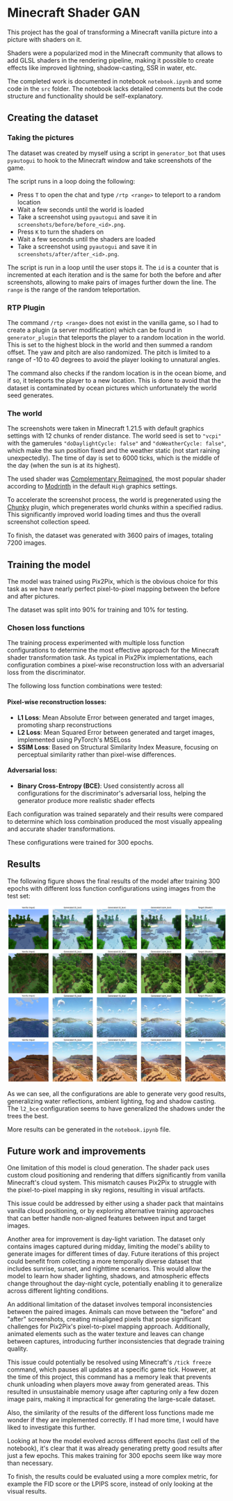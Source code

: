 # Minecraft Shader GAN

This project has the goal of transforming a Minecraft vanilla picture into a picture with shaders on it.

Shaders were a popularized mod in the Minecraft community that allows to add GLSL shaders in the rendering pipeline, making it possible to create effects like improved lightning, shadow-casting, SSR in water, etc.

The completed work is documented in  notebook `notebook.ipynb` and some code in the `src` folder. The notebook lacks detailed comments but the code structure and functionality should be self-explanatory.

## Creating the dataset

### Taking the pictures

The dataset was created by myself using a script in `generator_bot` that uses `pyautogui` to hook to the Minecraft window and take screenshots of the game.

The script runs in a loop doing the following:
- Press `T` to open the chat and type `/rtp <range>` to teleport to a random location
- Wait a few seconds until the world is loaded
- Take a screenshot using `pyautogui` and save it in `screenshots/before/before_<id>.png`.
- Press `K` to turn the shaders on
- Wait a few seconds until the shaders are loaded
- Take a screenshot using `pyautogui` and save it in `screenshots/after/after_<id>.png`.

The script is run in a loop until the user stops it.
The `id` is a counter that is incremented at each iteration and is the same for both the before and after screenshots, allowing to make pairs of images further down the line. The `range` is the range of the random teleportation.

### RTP Plugin

The command `/rtp <range>` does not exist in the vanilla game, so I had to create a plugin (a server modification) which can be found in `generator_plugin` that teleports the player to a random location in the world. This is set to the highest block in the world and then summed a random offset. The yaw and pitch are also randomized. The pitch is limited to a range of -10 to 40 degrees to avoid the player looking to unnatural angles.

The command also checks if the random location is in the ocean biome, and if so, it teleports the player to a new location. This is done to avoid that the dataset is contaminated by ocean pictures which unfortunately the world seed generates.

### The world

The screenshots were taken in Minecraft 1.21.5 with default graphics settings with 12 chunks of render distance. The world seed is set to `"vcpi"` with the gamerules `"doDaylightCycle: false"` and `"doWeatherCycle: false"`, which make the sun position fixed and the weather static (not start raining unexpectedly). The time of day is set to 6000 ticks, which is the middle of the day (when the sun is at its highest).

The used shader was [Complementary Reimagined](https://github.com/ComplementaryDevelopment/ComplementaryReimagined), the most popular shader according to [Modrinth](https://modrinth.com/shader/complementary-reimagined) in the default `High` graphics settings.

To accelerate the screenshot process, the world is pregenerated using the [Chunky](https://modrinth.com/plugin/chunky) plugin, which pregenerates world chunks within a specified radius. This significantly improved world loading times and thus the overall screenshot collection speed.

To finish, the dataset was generated with 3600 pairs of images, totaling 7200 images.

## Training the model

The model was trained using Pix2Pix, which is the obvious choice for this task as we have nearly perfect pixel-to-pixel mapping between the before and after pictures.

The dataset was split into 90% for training and 10% for testing.

### Chosen loss functions

The training process experimented with multiple loss function configurations to determine the most effective approach for the Minecraft shader transformation task. As typical in Pix2Pix implementations, each configuration combines a pixel-wise reconstruction loss with an adversarial loss from the discriminator.

The following loss function combinations were tested:

#### Pixel-wise reconstruction losses:
- **L1 Loss**: Mean Absolute Error between generated and target images, promoting sharp reconstructions
- **L2 Loss**: Mean Squared Error between generated and target images, implemented using PyTorch's MSELoss
- **SSIM Loss**: Based on Structural Similarity Index Measure, focusing on perceptual similarity rather than pixel-wise differences.

#### Adversarial loss:
- **Binary Cross-Entropy (BCE)**: Used consistently across all configurations for the discriminator's adversarial loss, helping the generator produce more realistic shader effects

Each configuration was trained separately and their results were compared to determine which loss combination produced the most visually appealing and accurate shader transformations.


These configurations were trained for 300 epochs.

## Results

The following figure shows the final results of the model after training 300 epochs with different loss function configurations using images from the test set:

![Model Results](results.png)

As we can see, all the configurations are able to generate very good results, generalizing water reflections, ambient lighting, fog and shadow casting. The `l2_bce` configuration seems to have generalized the shadows under the trees the best.

More results can be generated in the `notebook.ipynb` file.

## Future work and improvements

One limitation of this model is cloud generation. The shader pack uses custom cloud positioning and rendering that differs significantly from vanilla Minecraft's cloud system. This mismatch causes Pix2Pix to struggle with the pixel-to-pixel mapping in sky regions, resulting in visual artifacts. 

This issue could be addressed by either using a shader pack that maintains vanilla cloud positioning, or by exploring alternative training approaches that can better handle non-aligned features between input and target images.

Another area for improvement is day-light variation. The dataset only contains images captured during midday, limiting the model's ability to generate images for different times of day. Future iterations of this project could benefit from collecting a more temporally diverse dataset that includes sunrise, sunset, and nighttime scenarios. This would allow the model to learn how shader lighting, shadows, and atmospheric effects change throughout the day-night cycle, potentially enabling it to generalize across different lighting conditions.

An additional limitation of the dataset involves temporal inconsistencies between the paired images. Animals can move between the "before" and "after" screenshots, creating misaligned pixels that pose significant challenges for Pix2Pix's pixel-to-pixel mapping approach. Additionally, animated elements such as the water texture and leaves can change between captures, introducing further inconsistencies that degrade training quality.

This issue could potentially be resolved using Minecraft's `/tick freeze` command, which pauses all updates at a specific game tick. However, at the time of this project, this command has a memory leak that prevents chunk unloading when players move away from generated areas. This resulted in unsustainable memory usage after capturing only a few dozen image pairs, making it impractical for generating the large-scale dataset.

Also, the similarity of the results of the different loss functions made me wonder if they are implemented correctly. If I had more time, I would have liked to investigate this further.

Looking at how the model evolved across different epochs (last cell of the notebook), it's clear that it was already generating pretty good results after just a few epochs. This makes training for 300 epochs seem like way more than necessary.

To finish, the results could be evaluated using a more complex metric, for example the FID score or the LPIPS score, instead of only looking at the visual results.